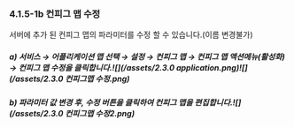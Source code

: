 ### 4.1.5-1b 컨피그 맵 수정

서버에 추가 된 컨피그 맵의 파라미터를 수정 할 수 있습니다.\(이름 변경불가\)

##### a\)    서비스 → 어플리케이션 맵 선택 → 설정 → 컨피그 맵 → 컨피그 맵 액션메뉴\(활성화\) →  컨피그 맵 수정을 클릭합니다.![](/assets/2.3.0 application.png)![](/assets/2.3.0 컨피그맵 수정.png)

##### b\) 파라미터 값 변경 후, 수정 버튼을 클릭하여 컨피그 맵을 편집합니다.![](/assets/2.3.0 컨피그맵 수정2.png)



